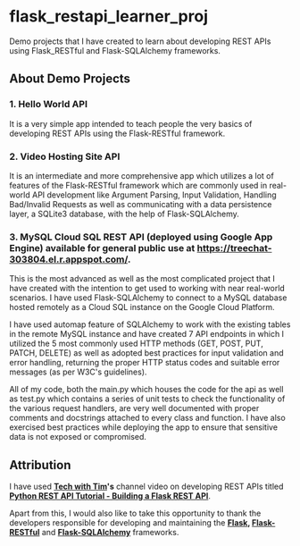 # flask_restapi_learner_proj
Demo projects that I have created to learn about developing REST APIs using Flask_RESTful and Flask-SQLAlchemy frameworks.

## About Demo Projects

### 1. Hello World API
It is a very simple app intended to teach people the very basics of developing REST APIs using the Flask-RESTful framework.

### 2. Video Hosting Site API
It is an intermediate and more comprehensive app which utilizes a lot of features of the Flask-RESTful framework which are commonly used in real-world API development like Argument Parsing, Input Validation, Handling Bad/Invalid Requests as well as communicating with a data persistence layer, a SQLite3 database, with the help of Flask-SQLAlchemy.

### 3. MySQL Cloud SQL REST API (deployed using Google App Engine) available for general public use at https://treechat-303804.el.r.appspot.com/.
This is the most advanced as well as the most complicated project that I have created with the intention to get used to working with near real-world scenarios. I have used Flask-SQLAlchemy to connect to a MySQL database hosted remotely as a Cloud SQL instance on the Google Cloud Platform.

I have used automap feature of SQLAlchemy to work with the existing tables in the remote MySQL instance and have created 7 API endpoints in which I utilized the 5 most commonly used HTTP methods (GET, POST, PUT, PATCH, DELETE) as well as adopted best practices for input validation and error handling, returning the proper HTTP status codes and suitable error messages (as per W3C's guidelines).

All of my code, both the main.py which houses the code for the api as well as test.py which contains a series of unit tests to check the functionality of the various request handlers, are very well documented with proper comments and docstrings attached to every class and function. I have also exercised best practices while deploying the app to ensure that sensitive data is not exposed or compromised.

## Attribution
I have used **[Tech with Tim](https://www.youtube.com/channel/UC4JX40jDee_tINbkjycV4Sg)'s** channel video on developing REST APIs titled **[ Python REST API Tutorial - Building a Flask REST API](https://www.youtube.com/watch?v=GMppyAPbLYk)**.

Apart from this, I would also like to take this opportunity to thank the developers responsible for developing and maintaining the **[Flask](https://flask.palletsprojects.com/en/1.1.x/), [Flask-RESTful](https://flask-restful.readthedocs.io/en/latest/)** and **[Flask-SQLAlchemy](https://flask-sqlalchemy.palletsprojects.com/en/2.x/)** frameworks.
